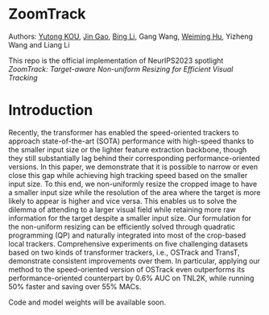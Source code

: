 # ZoomTrack

Authors: [Yutong KOU](https://Kou-99.github.io), [Jin Gao](https://people.ucas.edu.cn/~jgao?language=en), [Bing Li](http://www.ia.cas.cn/sourcedb_ia_cas/cn/iaexpert/201707/t20170715_4833365.html), Gang Wang, [Weiming Hu](https://people.ucas.ac.cn/~huweiming?language=en), Yizheng Wang and Liang Li

This repo is the official implementation of NeurIPS2023 spotlight *ZoomTrack: Target-aware Non-uniform Resizing for Efficient Visual Tracking*

# Introduction
Recently, the transformer has enabled the speed-oriented trackers to approach state-of-the-art (SOTA) performance with high-speed thanks to the smaller input size or the lighter feature extraction backbone, though they still substantially lag behind their corresponding performance-oriented versions. In this paper, we demonstrate that it is possible to narrow or even close this gap while achieving high tracking speed based on the smaller input size. To this end, we non-uniformly resize the cropped image to have a smaller input size while the resolution of the area where the target is more likely to appear is higher and vice versa. This enables us to solve the dilemma of attending to a larger visual field while retaining more raw information for the target despite a smaller input size. Our formulation for the non-uniform resizing can be efficiently solved through quadratic programming (QP) and naturally integrated into most of the crop-based local trackers. Comprehensive experiments on five challenging datasets based on two kinds of transformer trackers, i.e., OSTrack and TransT, demonstrate consistent improvements over them. In particular, applying our method to the speed-oriented version of OSTrack even outperforms its performance-oriented counterpart by 0.6% AUC on TNL2K, while running 50% faster and saving over 55% MACs.

Code and model weights will be available soon.
